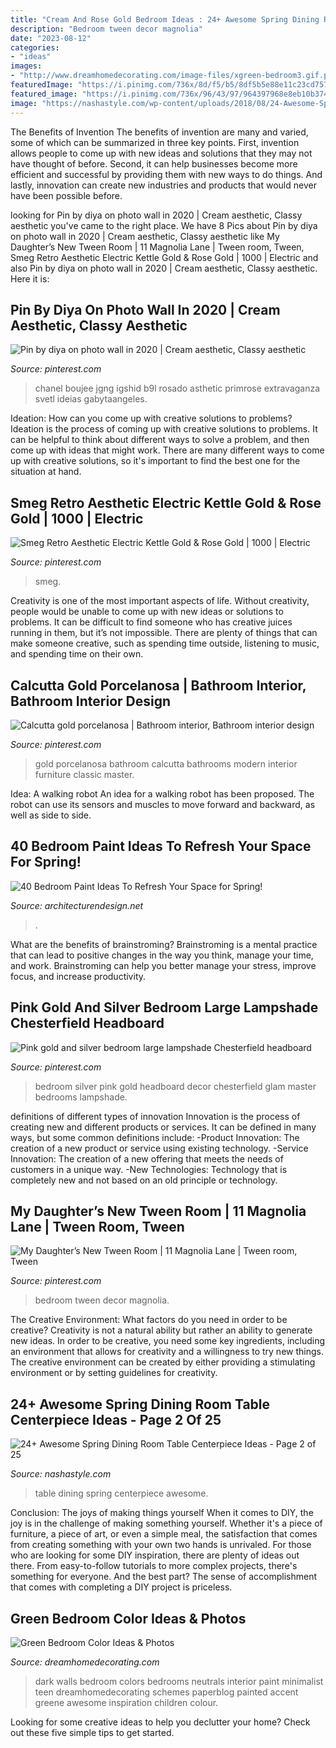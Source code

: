 ```yaml
---
title: "Cream And Rose Gold Bedroom Ideas : 24+ Awesome Spring Dining Room Table Centerpiece Ideas"
description: "Bedroom tween decor magnolia"
date: "2023-08-12"
categories:
- "ideas"
images:
- "http://www.dreamhomedecorating.com/image-files/xgreen-bedroom3.gif.pagespeed.ic.yReAs5W7ZR.jpg"
featuredImage: "https://i.pinimg.com/736x/8d/f5/b5/8df5b5e88e11c23cd7573c9e462c0590.jpg"
featured_image: "https://i.pinimg.com/736x/96/43/97/964397968e8eb10b374ad85676af6219.jpg"
image: "https://nashastyle.com/wp-content/uploads/2018/08/24-Awesome-Spring-Dining-Room-Table-Centerpiece-Ideas-20.jpg"
---
```



The Benefits of Invention
The benefits of invention are many and varied, some of which can be summarized in three key points. First, invention allows people to come up with new ideas and solutions that they may not have thought of before. Second, it can help businesses become more efficient and successful by providing them with new ways to do things. And lastly, innovation can create new industries and products that would never have been possible before.

	

		
looking for Pin by diya on photo wall in 2020 | Cream aesthetic, Classy aesthetic you've came to the right place. We have 8 Pics about Pin by diya on photo wall in 2020 | Cream aesthetic, Classy aesthetic like My Daughter’s New Tween Room | 11 Magnolia Lane | Tween room, Tween, Smeg Retro Aesthetic Electric Kettle Gold &amp; Rose Gold | 1000 | Electric and also Pin by diya on photo wall in 2020 | Cream aesthetic, Classy aesthetic. Here it is:
		
    
## Pin By Diya On Photo Wall In 2020 | Cream Aesthetic, Classy Aesthetic

<img loading=lazy src="https://i.pinimg.com/736x/22/f7/22/22f7220e52ed14b8f277724cb852809c.jpg" onerror="this.onerror=null;this.src='https://tse3.mm.bing.net/th?id=OIP.xXESbMwvjemkuvJ78sxImAHaHa&amp;pid=15.1';" alt="Pin by diya on photo wall in 2020 | Cream aesthetic, Classy aesthetic">

_Source: pinterest.com_

>chanel boujee jgng igshid b9l rosado asthetic primrose extravaganza svetl ideias gabytaangeles. 

	

Ideation: How can you come up with creative solutions to problems?
Ideation is the process of coming up with creative solutions to problems. It can be helpful to think about different ways to solve a problem, and then come up with ideas that might work. There are many different ways to come up with creative solutions, so it's important to find the best one for the situation at hand.

    
## Smeg Retro Aesthetic Electric Kettle Gold &amp; Rose Gold | 1000 | Electric

<img loading=lazy src="https://i.pinimg.com/736x/96/43/97/964397968e8eb10b374ad85676af6219.jpg" onerror="this.onerror=null;this.src='https://tse4.mm.bing.net/th?id=OIP.15UpD9CQjS4MtRzwvnriiAHaLH&amp;pid=15.1';" alt="Smeg Retro Aesthetic Electric Kettle Gold &amp; Rose Gold | 1000 | Electric">

_Source: pinterest.com_

>smeg. 

	

Creativity is one of the most important aspects of life. Without creativity, people would be unable to come up with new ideas or solutions to problems. It can be difficult to find someone who has creative juices running in them, but it’s not impossible. There are plenty of things that can make someone creative, such as spending time outside, listening to music, and spending time on their own.

    
## Calcutta Gold Porcelanosa | Bathroom Interior, Bathroom Interior Design

<img loading=lazy src="https://i.pinimg.com/736x/c1/6a/1e/c16a1ee9ef5641531190b19c0f29acc0--master-bath-bathrooms.jpg" onerror="this.onerror=null;this.src='https://tse4.mm.bing.net/th?id=OIP.tg2A1keUQV4Iq2g475ieQwHaJ3&amp;pid=15.1';" alt="Calcutta gold porcelanosa | Bathroom interior, Bathroom interior design">

_Source: pinterest.com_

>gold porcelanosa bathroom calcutta bathrooms modern interior furniture classic master. 

	

Idea: A walking robot
An idea for a walking robot has been proposed. The robot can use its sensors and muscles to move forward and backward, as well as side to side.

    
## 40 Bedroom Paint Ideas To Refresh Your Space For Spring!

<img loading=lazy src="https://cdn.architecturendesign.net/wp-content/uploads/2016/05/AD-Chocolate-Bedroom-Paint-Color-With-A-Masculine-Vibe-27.jpg" onerror="this.onerror=null;this.src='https://tse1.mm.bing.net/th?id=OIP.XlLdUUabBoLsiEf9FXelAwHaE3&amp;pid=15.1';" alt="40 Bedroom Paint Ideas To Refresh Your Space for Spring!">

_Source: architecturendesign.net_

>. 

	

What are the benefits of brainstroming?
Brainstroming is a mental practice that can lead to positive changes in the way you think, manage your time, and work. Brainstroming can help you better manage your stress, improve focus, and increase productivity.

    
## Pink Gold And Silver Bedroom Large Lampshade Chesterfield Headboard

<img loading=lazy src="https://i.pinimg.com/736x/8d/f5/b5/8df5b5e88e11c23cd7573c9e462c0590.jpg" onerror="this.onerror=null;this.src='https://tse4.mm.bing.net/th?id=OIP.FX8p6I7nwJNpWfJ9yV5WFQHaJ3&amp;pid=15.1';" alt="Pink gold and silver bedroom large lampshade Chesterfield headboard">

_Source: pinterest.com_

>bedroom silver pink gold headboard decor chesterfield glam master bedrooms lampshade. 

	

definitions of different types of innovation
Innovation is the process of creating new and different products or services. It can be defined in many ways, but some common definitions include: 
-Product Innovation: The creation of a new product or service using existing technology.
-Service Innovation: The creation of a new offering that meets the needs of customers in a unique way.
-New Technologies: Technology that is completely new and not based on an old principle or technology.

    
## My Daughter’s New Tween Room | 11 Magnolia Lane | Tween Room, Tween

<img loading=lazy src="https://i.pinimg.com/736x/9f/78/c2/9f78c294e5a96474fe5dcd8758509730.jpg" onerror="this.onerror=null;this.src='https://tse1.mm.bing.net/th?id=OIP.FRFIvWXGVpQTPgrG4hvR5QHaK9&amp;pid=15.1';" alt="My Daughter’s New Tween Room | 11 Magnolia Lane | Tween room, Tween">

_Source: pinterest.com_

>bedroom tween decor magnolia. 

	

The Creative Environment: What factors do you need in order to be creative?
Creativity is not a natural ability but rather an ability to generate new ideas. In order to be creative, you need some key ingredients, including an environment that allows for creativity and a willingness to try new things. The creative environment can be created by either providing a stimulating environment or by setting guidelines for creativity.

    
## 24+ Awesome Spring Dining Room Table Centerpiece Ideas - Page 2 Of 25

<img loading=lazy src="https://nashastyle.com/wp-content/uploads/2018/08/24-Awesome-Spring-Dining-Room-Table-Centerpiece-Ideas-20.jpg" onerror="this.onerror=null;this.src='https://tse3.mm.bing.net/th?id=OIP.yyTG1IY17NSZVpsj0v0MmQHaJ3&amp;pid=15.1';" alt="24+ Awesome Spring Dining Room Table Centerpiece Ideas - Page 2 of 25">

_Source: nashastyle.com_

>table dining spring centerpiece awesome. 

	

Conclusion: The joys of making things yourself
When it comes to DIY, the joy is in the challenge of making something yourself. Whether it's a piece of furniture, a piece of art, or even a simple meal, the satisfaction that comes from creating something with your own two hands is unrivaled.
For those who are looking for some DIY inspiration, there are plenty of ideas out there. From easy-to-follow tutorials to more complex projects, there's something for everyone. And the best part? The sense of accomplishment that comes with completing a DIY project is priceless.

    
## Green Bedroom Color Ideas &amp; Photos

<img loading=lazy src="http://www.dreamhomedecorating.com/image-files/xgreen-bedroom3.gif.pagespeed.ic.yReAs5W7ZR.jpg" onerror="this.onerror=null;this.src='https://tse2.mm.bing.net/th?id=OIP.6Qes3n5RfQIu18B3BGfwDAAAAA&amp;pid=15.1';" alt="Green Bedroom Color Ideas &amp; Photos">

_Source: dreamhomedecorating.com_

>dark walls bedroom colors bedrooms neutrals interior paint minimalist teen dreamhomedecorating schemes paperblog painted accent greene awesome inspiration children colour. 

	

Looking for some creative ideas to help you declutter your home? Check out these five simple tips to get started.

